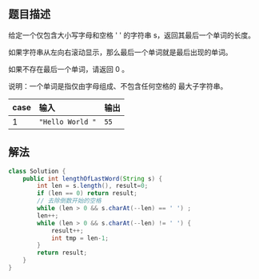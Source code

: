 ## 题目描述

给定一个仅包含大小写字母和空格 ' ' 的字符串 s，返回其最后一个单词的长度。

如果字符串从左向右滚动显示，那么最后一个单词就是最后出现的单词。

如果不存在最后一个单词，请返回 0 。

说明：一个单词是指仅由字母组成、不包含任何空格的 最大子字符串。

|case|输入|输出|
|:--|:--|:--|
|1|`"Hello World "`|`55`|

## 解法

```java
class Solution {
    public int lengthOfLastWord(String s) {
        int len = s.length(), result=0;
        if (len == 0) return result;
        // 去除倒数开始的空格
        while (len > 0 && s.charAt(--len) == ' ') ;
        len++;
        while (len > 0 && s.charAt(--len) != ' ') {
            result++;
            int tmp = len-1;
        }
        return result;
    }
}
```
